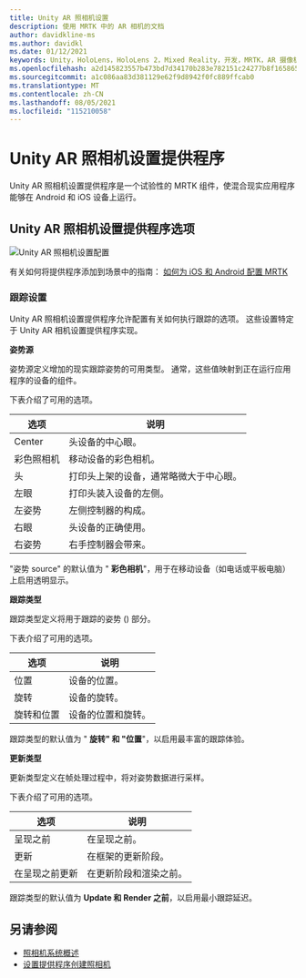 ```yaml
---
title: Unity AR 照相机设置
description: 使用 MRTK 中的 AR 相机的文档
author: davidkline-ms
ms.author: davidkl
ms.date: 01/12/2021
keywords: Unity，HoloLens，HoloLens 2，Mixed Reality，开发，MRTK，AR 摄像机，
ms.openlocfilehash: a2d145823557b473bd7d34170b283e782151c24277b8f16586516ffe78f8e735
ms.sourcegitcommit: a1c086aa83d381129e62f9d8942f0fc889ffcab0
ms.translationtype: MT
ms.contentlocale: zh-CN
ms.lasthandoff: 08/05/2021
ms.locfileid: "115210058"
---
```

# <a name="unity-ar-camera-settings-provider"></a>Unity AR 照相机设置提供程序

Unity AR 照相机设置提供程序是一个试验性的 MRTK 组件，使混合现实应用程序能够在 Android 和 iOS 设备上运行。

## <a name="unity-ar-camera-settings-provider-options"></a>Unity AR 照相机设置提供程序选项

![Unity AR 照相机设置配置](../images/camera-system/UnityArSettingsConfiguration.png)

有关如何将提供程序添加到场景中的指南： [如何为 iOS 和 Android 配置 MRTK](../../supported-devices/using-ar-foundation.md)

### <a name="tracking-settings"></a>跟踪设置

Unity AR 照相机设置提供程序允许配置有关如何执行跟踪的选项。 这些设置特定于 Unity AR 相机设置提供程序实现。

**姿势源**

姿势源定义增加的现实跟踪姿势的可用类型。 通常，这些值映射到正在运行应用程序的设备的组件。

下表介绍了可用的选项。

| 选项 | 说明 |
| --- | --- |
| Center | 头设备的中心眼。 |
| 彩色照相机 | 移动设备的彩色相机。 |
| 头 | 打印头上架的设备，通常略微大于中心眼。 |
| 左眼 | 打印头装入设备的左侧。 |
| 左姿势 | 左侧控制器的构成。 |
| 右眼 | 头设备的正确使用。 |
| 右姿势 | 右手控制器会带来。 |

"姿势 source" 的默认值为 " **彩色相机**"，用于在移动设备（如电话或平板电脑）上启用透明显示。

**跟踪类型**

跟踪类型定义将用于跟踪的姿势 () 部分。

下表介绍了可用的选项。

| 选项 | 说明 |
| --- | --- |
| 位置 | 设备的位置。 |
| 旋转 | 设备的旋转。 |
| 旋转和位置 | 设备的位置和旋转。 |

跟踪类型的默认值为 " **旋转" 和 "位置**"，以启用最丰富的跟踪体验。

**更新类型**

更新类型定义在帧处理过程中，将对姿势数据进行采样。

下表介绍了可用的选项。

| 选项 | 说明 |
| --- | --- |
| 呈现之前 | 在呈现之前。 |
| 更新 | 在框架的更新阶段。 |
| 在呈现之前更新 | 在更新阶段和渲染之前。 |

跟踪类型的默认值为 **Update 和 Render 之前**，以启用最小跟踪延迟。

## <a name="see-also"></a>另请参阅

- [照相机系统概述](camera-system-overview.md)
- [设置提供程序创建照相机](create-settings-provider.md)
